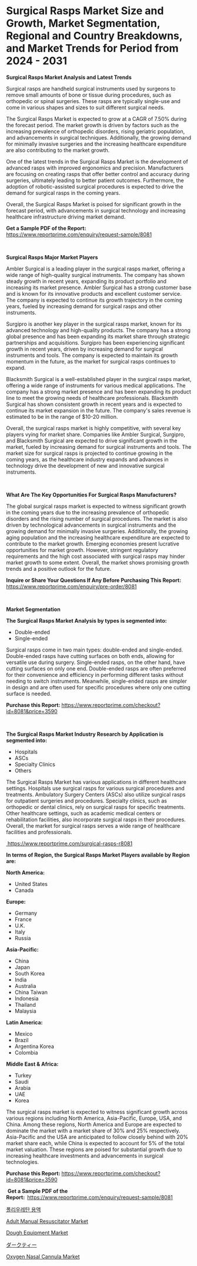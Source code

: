 <p><h1>Surgical Rasps Market Size and Growth, Market Segmentation, Regional and Country Breakdowns, and Market Trends for Period from 2024 -  2031</h1></p><p><strong>Surgical Rasps Market Analysis and Latest Trends</strong></p>
<p><p>Surgical rasps are handheld surgical instruments used by surgeons to remove small amounts of bone or tissue during procedures, such as orthopedic or spinal surgeries. These rasps are typically single-use and come in various shapes and sizes to suit different surgical needs.</p><p>The Surgical Rasps Market is expected to grow at a CAGR of 7.50% during the forecast period. The market growth is driven by factors such as the increasing prevalence of orthopedic disorders, rising geriatric population, and advancements in surgical techniques. Additionally, the growing demand for minimally invasive surgeries and the increasing healthcare expenditure are also contributing to the market growth.</p><p>One of the latest trends in the Surgical Rasps Market is the development of advanced rasps with improved ergonomics and precision. Manufacturers are focusing on creating rasps that offer better control and accuracy during surgeries, ultimately leading to better patient outcomes. Furthermore, the adoption of robotic-assisted surgical procedures is expected to drive the demand for surgical rasps in the coming years.</p><p>Overall, the Surgical Rasps Market is poised for significant growth in the forecast period, with advancements in surgical technology and increasing healthcare infrastructure driving market demand.</p></p>
<p><strong>Get a Sample PDF of the Report:&nbsp;</strong> <a href="https://www.reportprime.com/enquiry/request-sample/8081">https://www.reportprime.com/enquiry/request-sample/8081</a></p>
<p>&nbsp;</p>
<p><strong>Surgical Rasps Major Market Players</strong></p>
<p><p>Ambler Surgical is a leading player in the surgical rasps market, offering a wide range of high-quality surgical instruments. The company has shown steady growth in recent years, expanding its product portfolio and increasing its market presence. Ambler Surgical has a strong customer base and is known for its innovative products and excellent customer service. The company is expected to continue its growth trajectory in the coming years, fueled by increasing demand for surgical rasps and other instruments.</p><p>Surgipro is another key player in the surgical rasps market, known for its advanced technology and high-quality products. The company has a strong global presence and has been expanding its market share through strategic partnerships and acquisitions. Surgipro has been experiencing significant growth in recent years, driven by increasing demand for surgical instruments and tools. The company is expected to maintain its growth momentum in the future, as the market for surgical rasps continues to expand.</p><p>Blacksmith Surgical is a well-established player in the surgical rasps market, offering a wide range of instruments for various medical applications. The company has a strong market presence and has been expanding its product line to meet the growing needs of healthcare professionals. Blacksmith Surgical has shown consistent growth in recent years and is expected to continue its market expansion in the future. The company's sales revenue is estimated to be in the range of $10-20 million.</p><p>Overall, the surgical rasps market is highly competitive, with several key players vying for market share. Companies like Ambler Surgical, Surgipro, and Blacksmith Surgical are expected to drive significant growth in the market, fueled by increasing demand for surgical instruments and tools. The market size for surgical rasps is projected to continue growing in the coming years, as the healthcare industry expands and advances in technology drive the development of new and innovative surgical instruments.</p></p>
<p>&nbsp;</p>
<p><strong>What Are The Key Opportunities For Surgical Rasps Manufacturers?</strong></p>
<p><p>The global surgical rasps market is expected to witness significant growth in the coming years due to the increasing prevalence of orthopedic disorders and the rising number of surgical procedures. The market is also driven by technological advancements in surgical instruments and the growing demand for minimally invasive surgeries. Additionally, the growing aging population and the increasing healthcare expenditure are expected to contribute to the market growth. Emerging economies present lucrative opportunities for market growth. However, stringent regulatory requirements and the high cost associated with surgical rasps may hinder market growth to some extent. Overall, the market shows promising growth trends and a positive outlook for the future.</p></p>
<p><strong>Inquire or Share Your Questions If Any Before Purchasing This Report:</strong> <a href="https://www.reportprime.com/enquiry/pre-order/8081">https://www.reportprime.com/enquiry/pre-order/8081</a></p>
<p>&nbsp;</p>
<p><strong>Market Segmentation</strong></p>
<p><strong>The Surgical Rasps Market Analysis by types is segmented into:</strong></p>
<p><ul><li>Double-ended</li><li>Single-ended</li></ul></p>
<p><p>Surgical rasps come in two main types: double-ended and single-ended. Double-ended rasps have cutting surfaces on both ends, allowing for versatile use during surgery. Single-ended rasps, on the other hand, have cutting surfaces on only one end. Double-ended rasps are often preferred for their convenience and efficiency in performing different tasks without needing to switch instruments. Meanwhile, single-ended rasps are simpler in design and are often used for specific procedures where only one cutting surface is needed.</p></p>
<p><strong>Purchase this Report:&nbsp;</strong><a href="https://www.reportprime.com/checkout?id=8081&price=3590">https://www.reportprime.com/checkout?id=8081&price=3590</a></p>
<p>&nbsp;</p>
<p><strong>The Surgical Rasps Market Industry Research by Application is segmented into:</strong></p>
<p><ul><li>Hospitals</li><li>ASCs</li><li>Specialty Clinics</li><li>Others</li></ul></p>
<p><p>The Surgical Rasps Market has various applications in different healthcare settings. Hospitals use surgical rasps for various surgical procedures and treatments. Ambulatory Surgery Centers (ASCs) also utilize surgical rasps for outpatient surgeries and procedures. Specialty clinics, such as orthopedic or dental clinics, rely on surgical rasps for specific treatments. Other healthcare settings, such as academic medical centers or rehabilitation facilities, also incorporate surgical rasps in their procedures. Overall, the market for surgical rasps serves a wide range of healthcare facilities and professionals.</p></p>
<p><a href="https://www.reportprime.com/surgical-rasps-r8081">&nbsp;https://www.reportprime.com/surgical-rasps-r8081</a></p>
<p><strong>In terms of Region, the Surgical Rasps Market Players available by Region are:</strong></p>
<p>
    <p> <strong> North America: </strong>
        <ul>
            <li>United States</li>
            <li>Canada</li>
        </ul>
        </p> 
    <p> <strong> Europe: </strong>
        <ul>
            <li>Germany</li>
            <li>France</li>
            <li>U.K.</li>
            <li>Italy</li>
            <li>Russia</li>
        </ul>
        </p> 
    <p> <strong> Asia-Pacific: </strong>
        <ul>
            <li>China</li>
            <li>Japan</li>
            <li>South Korea</li>
            <li>India</li>
            <li>Australia</li>
            <li>China Taiwan</li>
            <li>Indonesia</li>
            <li>Thailand</li>
            <li>Malaysia</li>
        </ul>
        </p> 
    <p> <strong> Latin America: </strong>
        <ul>
            <li>Mexico</li>
            <li>Brazil</li>
            <li>Argentina Korea</li>
            <li>Colombia</li>
        </ul>
        </p> 
    <p> <strong> Middle East & Africa: </strong>
        <ul>
            <li>Turkey</li>
            <li>Saudi</li>
            <li>Arabia</li>
            <li>UAE</li>
            <li>Korea</li>
        </ul>
    </p>
    </p>
<p><p>The surgical rasps market is expected to witness significant growth across various regions including North America, Asia-Pacific, Europe, USA, and China. Among these regions, North America and Europe are expected to dominate the market with a market share of 30% and 25% respectively. Asia-Pacific and the USA are anticipated to follow closely behind with 20% market share each, while China is expected to account for 5% of the total market valuation. These regions are poised for substantial growth due to increasing healthcare investments and advancements in surgical technologies.</p></p>
<p><strong>Purchase this Report: </strong><a href="https://www.reportprime.com/checkout?id=8081&price=3590">https://www.reportprime.com/checkout?id=8081&price=3590</a></p>
<p>&nbsp;<strong>Get a Sample PDF of the Report:&nbsp;&nbsp;</strong><a href="https://www.reportprime.com/enquiry/request-sample/8081">https://www.reportprime.com/enquiry/request-sample/8081</a></p>
<p><strong></strong></p>
<p><p><a href="https://github.com/Penelolack456456/Market-Research-Report-List-1/blob/main/737045072818.md">폴리우레탄 용액</a></p><p><a href="https://github.com/shotows/Market-Research-Report-List-2/blob/main/adult-manual-resuscitator-market.md">Adult Manual Resuscitator Market</a></p><p><a href="https://www.linkedin.com/pulse/dough-equipment-market-exploring-share-trends-future-iimge">Dough Equipment Market</a></p><p><a href="https://github.com/ReganWisoky2023/Market-Research-Report-List-1/blob/main/815141076978.md">ダークティー</a></p><p><a href="https://github.com/Sinjinluong3e0awx2m195k76/Market-Research-Report-List-2/blob/main/oxygen-nasal-cannula-market.md">Oxygen Nasal Cannula Market</a></p></p>